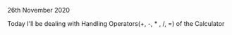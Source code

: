 26th November 2020

Today I'll be dealing with Handling Operators(+, -, * , /, =) of the Calculator

